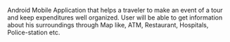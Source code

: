 Android Mobile Application that helps a traveler to make an event of a tour and keep
expenditures well organized. User will be able to get information about his surroundings 
through Map like, ATM, Restaurant, Hospitals, Police-station etc.
